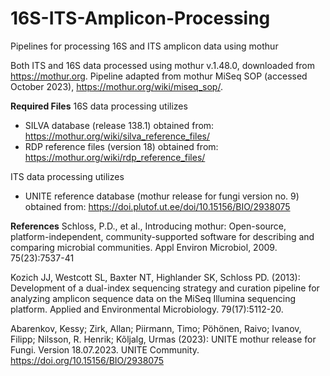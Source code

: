 # 16S-ITS-Amplicon-Processing
Pipelines for processing 16S and ITS amplicon data using mothur

Both ITS and 16S data processed using mothur v.1.48.0, downloaded from https://mothur.org. Pipeline adapted from mothur MiSeq SOP (accessed October 2023), https://mothur.org/wiki/miseq_sop/.

**Required Files**
16S data processing utilizes 
- SILVA database (release 138.1) obtained from: https://mothur.org/wiki/silva_reference_files/
- RDP reference files (version 18) obtained from: https://mothur.org/wiki/rdp_reference_files/

ITS data processing utilizes
- UNITE reference database (mothur release for fungi version no. 9) obtained from: https://doi.plutof.ut.ee/doi/10.15156/BIO/2938075


**References**
Schloss, P.D., et al., Introducing mothur: Open-source, platform-independent, community-supported software for describing and comparing microbial communities. Appl Environ Microbiol, 2009. 75(23):7537-41

Kozich JJ, Westcott SL, Baxter NT, Highlander SK, Schloss PD. (2013): Development of a dual-index sequencing strategy and curation pipeline for analyzing amplicon sequence data on the MiSeq Illumina sequencing platform. Applied and Environmental Microbiology. 79(17):5112-20.

Abarenkov, Kessy; Zirk, Allan; Piirmann, Timo; Pöhönen, Raivo; Ivanov, Filipp; Nilsson, R. Henrik; Kõljalg, Urmas (2023): UNITE mothur release for Fungi. Version 18.07.2023. UNITE Community. https://doi.org/10.15156/BIO/2938075


